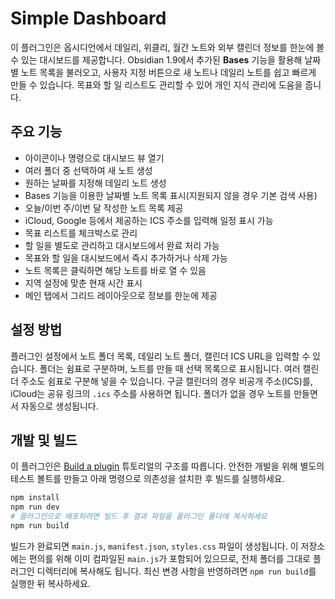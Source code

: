 # Simple Dashboard

이 플러그인은 옵시디언에서 데일리, 위클리, 월간 노트와 외부 캘린더 정보를 한눈에 볼 수 있는 대시보드를 제공합니다. Obsidian 1.9에서 추가된 **Bases** 기능을 활용해 날짜별 노트 목록을 불러오고, 사용자 지정 버튼으로 새 노트나 데일리 노트를 쉽고 빠르게 만들 수 있습니다. 목표와 할 일 리스트도 관리할 수 있어 개인 지식 관리에 도움을 줍니다.

## 주요 기능

- 아이콘이나 명령으로 대시보드 뷰 열기
- 여러 폴더 중 선택하여 새 노트 생성
- 원하는 날짜를 지정해 데일리 노트 생성
- Bases 기능을 이용한 날짜별 노트 목록 표시(지원되지 않을 경우 기본 검색 사용)
- 오늘/이번 주/이번 달 작성한 노트 목록 제공
- iCloud, Google 등에서 제공하는 ICS 주소를 입력해 일정 표시 가능
- 목표 리스트를 체크박스로 관리
- 할 일을 별도로 관리하고 대시보드에서 완료 처리 가능
- 목표와 할 일을 대시보드에서 즉시 추가하거나 삭제 가능
- 노트 목록은 클릭하면 해당 노트를 바로 열 수 있음
- 지역 설정에 맞춘 현재 시간 표시
- 메인 탭에서 그리드 레이아웃으로 정보를 한눈에 제공

## 설정 방법

플러그인 설정에서 노트 폴더 목록, 데일리 노트 폴더, 캘린더 ICS URL을 입력할 수 있습니다. 폴더는 쉼표로 구분하며, 노트를 만들 때 선택 목록으로 표시됩니다. 여러 캘린더 주소도 쉼표로 구분해 넣을 수 있습니다. 구글 캘린더의 경우 비공개 주소(ICS)를, iCloud는 공유 링크의 `.ics` 주소를 사용하면 됩니다.
폴더가 없을 경우 노트를 만들면서 자동으로 생성됩니다.

## 개발 및 빌드

이 플러그인은 [Build a plugin](https://docs.obsidian.md/Plugins/Getting+started/Build+a+plugin) 튜토리얼의 구조를 따릅니다. 안전한 개발을 위해 별도의 테스트 볼트를 만들고 아래 명령으로 의존성을 설치한 후 빌드를 실행하세요.

```bash
npm install
npm run dev
# 플러그인으로 배포하려면 빌드 후 결과 파일을 플러그인 폴더에 복사하세요
npm run build
```

빌드가 완료되면 `main.js`, `manifest.json`, `styles.css` 파일이 생성됩니다. 이 저장소에는 편의를 위해 이미 컴파일된 `main.js`가 포함되어 있으므로, 전체 폴더를 그대로 플러그인 디렉터리에 복사해도 됩니다. 최신 변경 사항을 반영하려면 `npm run build`를 실행한 뒤 복사하세요.
